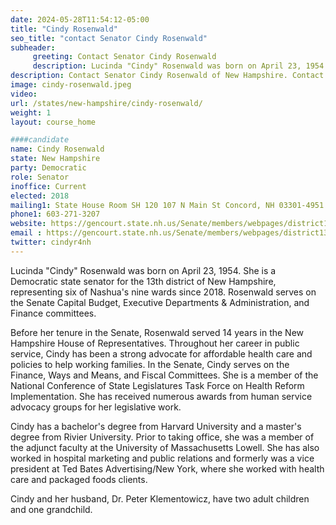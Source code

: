 ```yaml
---
date: 2024-05-28T11:54:12-05:00
title: "Cindy Rosenwald"
seo_title: "contact Senator Cindy Rosenwald"
subheader:
     greeting: Contact Senator Cindy Rosenwald
     description: Lucinda "Cindy" Rosenwald was born on April 23, 1954. She is a Democratic state senator for the 13th district of New Hampshire, representing six of Nashua's nine wards since 2018. Rosenwald serves on the Senate Capital Budget, Executive Departments & Administration, and Finance committees.
description: Contact Senator Cindy Rosenwald of New Hampshire. Contact information for Cindy Rosenwald includes email address, phone number, and mailing address.
image: cindy-rosenwald.jpeg
video:
url: /states/new-hampshire/cindy-rosenwald/
weight: 1
layout: course_home

####candidate
name: Cindy Rosenwald
state: New Hampshire
party: Democratic
role: Senator
inoffice: Current
elected: 2018
mailing1: State House Room SH 120 107 N Main St Concord, NH 03301-4951
phone1: 603-271-3207
website: https://gencourt.state.nh.us/Senate/members/webpages/district13.aspx/
email : https://gencourt.state.nh.us/Senate/members/webpages/district13.aspx/
twitter: cindyr4nh
---
```

Lucinda "Cindy" Rosenwald was born on April 23, 1954. She is a Democratic state senator for the 13th district of New Hampshire, representing six of Nashua's nine wards since 2018. Rosenwald serves on the Senate Capital Budget, Executive Departments & Administration, and Finance committees.

Before her tenure in the Senate, Rosenwald served 14 years in the New Hampshire House of Representatives. Throughout her career in public service, Cindy has been a strong advocate for affordable health care and policies to help working families. In the Senate, Cindy serves on the Finance, Ways and Means, and Fiscal Committees. She is a member of the National Conference of State Legislatures Task Force on Health Reform Implementation. She has received numerous awards from human service advocacy groups for her legislative work.

Cindy has a bachelor's degree from Harvard University and a master's degree from Rivier University. Prior to taking office, she was a member of the adjunct faculty at the University of Massachusetts Lowell. She has also worked in hospital marketing and public relations and formerly was a vice president at Ted Bates Advertising/New York, where she worked with health care and packaged foods clients.

Cindy and her husband, Dr. Peter Klementowicz, have two adult children and one grandchild.
